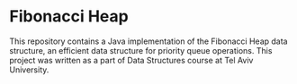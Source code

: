 # Fibonacci Heap
This repository contains a Java implementation of the Fibonacci Heap data structure, an efficient data structure for priority queue operations. This project was written as a part of Data Structures course at Tel Aviv University.
